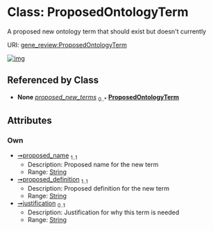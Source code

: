 
# Class: ProposedOntologyTerm

A proposed new ontology term that should exist but doesn't currently

URI: [gene_review:ProposedOntologyTerm](https://w3id.org/ai4curation/gene_review/ProposedOntologyTerm)


[![img](https://yuml.me/diagram/nofunky;dir:TB/class/[GeneReview]++-%20proposed_new_terms%200..*>[ProposedOntologyTerm&#124;proposed_name:string;proposed_definition:string;justification:string%20%3F],[GeneReview])](https://yuml.me/diagram/nofunky;dir:TB/class/[GeneReview]++-%20proposed_new_terms%200..*>[ProposedOntologyTerm&#124;proposed_name:string;proposed_definition:string;justification:string%20%3F],[GeneReview])

## Referenced by Class

 *  **None** *[proposed_new_terms](proposed_new_terms.md)*  <sub>0..\*</sub>  **[ProposedOntologyTerm](ProposedOntologyTerm.md)**

## Attributes


### Own

 * [➞proposed_name](proposedOntologyTerm__proposed_name.md)  <sub>1..1</sub>
     * Description: Proposed name for the new term
     * Range: [String](types/String.md)
 * [➞proposed_definition](proposedOntologyTerm__proposed_definition.md)  <sub>1..1</sub>
     * Description: Proposed definition for the new term
     * Range: [String](types/String.md)
 * [➞justification](proposedOntologyTerm__justification.md)  <sub>0..1</sub>
     * Description: Justification for why this term is needed
     * Range: [String](types/String.md)
